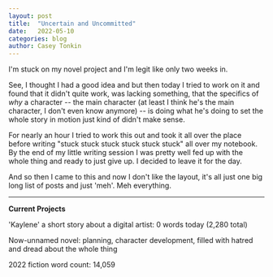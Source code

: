 ```yaml
---
layout: post
title:  "Uncertain and Uncommitted"
date:   2022-05-10
categories: blog
author: Casey Tonkin
---
```


I'm stuck on my novel project and I'm legit like only two weeks in.

See, I thought I had a good idea and but then today I tried to work on it and found that it didn't quite work, was lacking something, that the specifics of <em>why</em> a character -- the main character (at least I think he's the main character, I don't even know anymore) -- is doing what he's doing to set the whole story in motion just kind of didn't make sense.

For nearly an hour I tried to work this out and took it all over the place before writing "stuck stuck stuck stuck stuck stuck" all over my notebook. By the end of my little writing session I was pretty well fed up with the whole thing and ready to just give up. I decided to leave it for the day.

And so then I came to this and now I don't like the layout, it's all just one big long list of posts and just 'meh'. Meh everything.

__________
<strong>Current Projects</strong>

'Kaylene' a short story about a digital artist: 0 words today (2,280 total)

Now-unnamed novel: planning, character development, filled with hatred and dread about the whole thing

2022 fiction word count: 14,059